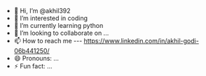 - 👋 Hi, I’m @akhil392
- 👀 I’m interested in coding
- 🌱 I’m currently learning python
- 💞️ I’m looking to collaborate on ...
- 📫 How to reach me --- https://www.linkedin.com/in/akhil-godi-06b441250/
- 😄 Pronouns: ...
- ⚡ Fun fact: ...

<!---
akhil392/akhil392 is a ✨ special ✨ repository because its `README.md` (this file) appears on your GitHub profile.
You can click the Preview link to take a look at your changes.
--->
